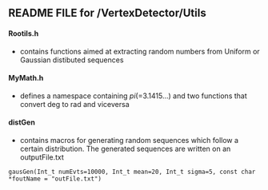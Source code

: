 ## README FILE for /VertexDetector/Utils


#### Rootils.h
- contains functions aimed at extracting random numbers from Uniform or Gaussian distibuted sequences


#### MyMath.h
- defines a namespace containing *pi*(=3.1415...) and two functions that convert deg to rad and viceversa


#### distGen
- contains macros for generating random sequences which follow a certain distribution. The generated sequences are written on an outputFile.txt

```
gausGen(Int_t numEvts=10000, Int_t mean=20, Int_t sigma=5, const char *foutName = "outFile.txt")
```
